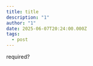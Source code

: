 ```yaml
---
title: title
description: "1"
author: "1"
date: 2025-06-07T20:24:00.000Z
tags:
  - post
---
```

required?
